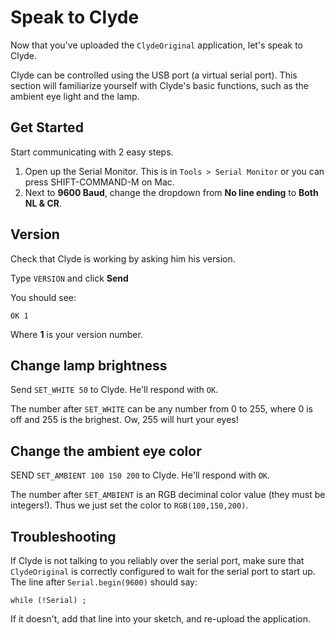 # Speak to Clyde

Now that you've uploaded the `ClydeOriginal` application, let's speak to Clyde.

Clyde can be controlled using the USB port (a virtual serial port).  This section will familiarize yourself with Clyde's basic functions, such as the ambient eye light and the lamp.

## Get Started

Start communicating with 2 easy steps.

1. Open up the Serial Monitor.  This is in `Tools > Serial Monitor` or you can press SHIFT-COMMAND-M on Mac.
1. Next to **9600 Baud**, change the dropdown from **No line ending** to **Both NL & CR**.

## Version

Check that Clyde is working by asking him his version.

Type `VERSION` and click **Send**

You should see:

```
OK 1
```

Where **1** is your version number.

## Change lamp brightness

Send `SET_WHITE 50` to Clyde.  He'll respond with `OK`.

The number after `SET_WHITE` can be any number from 0 to 255, where 0 is off and 255 is the brighest.  Ow, 255 will hurt your eyes!

## Change the ambient eye color

SEND `SET_AMBIENT 100 150 200` to Clyde.  He'll respond with `OK`.

The number after `SET_AMBIENT` is an RGB deciminal color value (they must be integers!). Thus we just set the color to `RGB(100,150,200)`.

## Troubleshooting

If Clyde is not talking to you reliably over the serial port, make sure that `ClydeOriginal` is correctly configured to wait for the serial port to start up.  The line after `Serial.begin(9600)` should say:
```
while (!Serial) ;
```
If it doesn't, add that line into your sketch, and re-upload the application.

